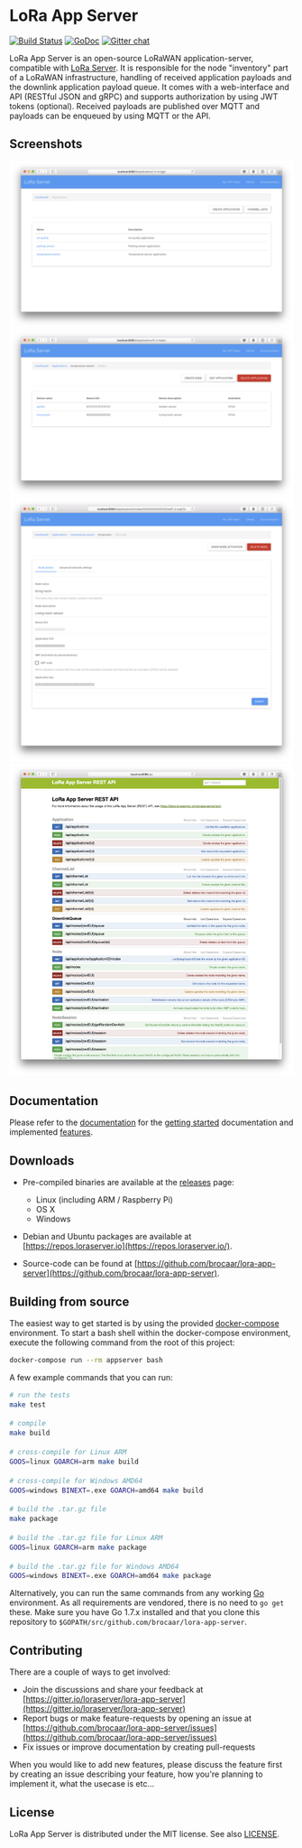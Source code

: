 # LoRa App Server

[![Build Status](https://travis-ci.org/brocaar/lora-app-server.svg?branch=master)](https://travis-ci.org/brocaar/lora-app-server)
[![GoDoc](https://godoc.org/github.com/brocaar/lora-app-server?status.svg)](https://godoc.org/github.com/brocaar/lora-app-server)
[![Gitter chat](https://badges.gitter.im/Join%20Chat.svg)](https://gitter.im/loraserver/lora-app-server)

LoRa App Server is an open-source LoRaWAN application-server, compatible
with [LoRa Server](https://github.com/brocaar/loraserver). It is responsible
for the node "inventory" part of a LoRaWAN infrastructure, handling of received
application payloads and the downlink application payload queue. It comes
with a web-interface and API (RESTful JSON and gRPC) and supports authorization
by using JWT tokens (optional). Received payloads are published over MQTT
and payloads can be enqueued by using MQTT or the API.

## Screenshots

![applications](docs/img/web_applications.png)
![nodes](docs/img/web_nodes.png)
![node details](docs/img/web_node_details.png)
![swagger api](docs/img/swagger.png)


## Documentation

Please refer to the [documentation](https://docs.loraserver.io/lora-app-server/) for the
[getting started](https://docs.loraserver.io/lora-app-server/getting-started/)
documentation and implemented [features](https://docs.loraserver.io/lora-app-server/features/).

## Downloads

* Pre-compiled binaries are available at the [releases](https://github.com/brocaar/lora-app-server/releases) page:

	* Linux (including ARM / Raspberry Pi)
	* OS X
	* Windows

* Debian and Ubuntu packages are available at [https://repos.loraserver.io](https://repos.loraserver.io/).
* Source-code can be found at [https://github.com/brocaar/lora-app-server](https://github.com/brocaar/lora-app-server).

## Building from source

The easiest way to get started is by using the provided 
[docker-compose](https://docs.docker.com/compose/) environment. To start a bash
shell within the docker-compose environment, execute the following command from
the root of this project:

```bash
docker-compose run --rm appserver bash
```

A few example commands that you can run:

```bash
# run the tests
make test

# compile
make build

# cross-compile for Linux ARM
GOOS=linux GOARCH=arm make build

# cross-compile for Windows AMD64
GOOS=windows BINEXT=.exe GOARCH=amd64 make build

# build the .tar.gz file
make package

# build the .tar.gz file for Linux ARM
GOOS=linux GOARCH=arm make package

# build the .tar.gz file for Windows AMD64
GOOS=windows BINEXT=.exe GOARCH=amd64 make package
```

Alternatively, you can run the same commands from any working
[Go](https://golang.org/) environment. As all requirements are vendored,
there is no need to `go get` these. Make sure you have Go 1.7.x installed
and that you clone this repository to
`$GOPATH/src/github.com/brocaar/lora-app-server`.

## Contributing

There are a couple of ways to get involved:

* Join the discussions and share your feedback at [https://gitter.io/loraserver/lora-app-server](https://gitter.io/loraserver/lora-app-server)
* Report bugs or make feature-requests by opening an issue at [https://github.com/brocaar/lora-app-server/issues](https://github.com/brocaar/lora-app-server/issues)
* Fix issues or improve documentation by creating pull-requests

When you would like to add new features, please discuss the feature first
by creating an issue describing your feature, how you're planning to implement
it, what the usecase is etc...

## License

LoRa App Server is distributed under the MIT license. See also
[LICENSE](https://github.com/brocaar/lora-app-server/blob/master/LICENSE).
